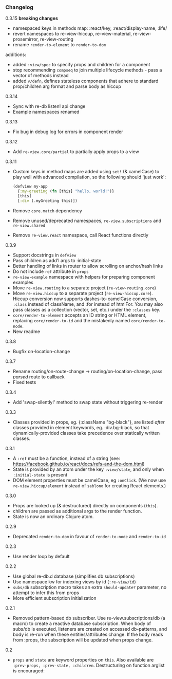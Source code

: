 
### Changelog

0.3.15
**breaking changes**
- namespaced keys in methods map: :react/key, :react/display-name, :life/<lifecycle-method>
- revert namespaces to re-view-hiccup, re-view-material, re-view-prosemirror, re-view-routing
- rename `render-to-element` to `render-to-dom`

additions:
- added `:view/spec` to specify props and children for a component
- stop recommending `compseq` to join multiple lifecycle methods - pass a vector of methods instead
- added `v/defn`, defines stateless components that adhere to standard prop/children arg format and parse body as hiccup


0.3.14
- Sync with re-db listen! api change
- Example namespaces renamed

0.3.13
- Fix bug in debug log for errors in component render

0.3.12
- Add `re-view.core/partial` to partially apply props to a view

0.3.11
- Custom keys in method maps are added using `set!` (& camelCase) to play well with advanced compilation, so
  the following should 'just work':
  
  ```clj
  (defview my-app
    {:my-greeting (fn [this] "hello, world!")}
    [this]
    [:div (.myGreeting this)])
  ```
- Remove `core.match` dependency
- Remove unused/deprecated namespaces, `re-view.subscriptions` and `re-view.shared`
- Remove `re-view.react` namespace, call React functions directly

0.3.9
- Support docstrings in `defview`
- Pass children as add'l args to :initial-state
- Better handling of links in router to allow scrolling on anchor/hash links
- Do not include `ref` attribute in `props`
- `re-view-example` namespace with helpers for preparing component examples
- Move `re-view.routing` to a separate project (`re-view-routing.core`)
- Move `re-view.hiccup` to a separate project (`re-view-hiccup.core`). Hiccup conversion now supports dashes-to-camelCase conversion, `:class` instead of className, and :for instead of htmlFor. You may also pass classes as a collection (vector, set, etc.) under the `:classes` key.
- `core/render-to-element` accepts an ID string or HTML element, replacing `core/render-to-id` and the mistakenly named `core/render-to-node`.
- New readme

0.3.8
- Bugfix on-location-change 

0.3.7
- Rename routing/on-route-change -> routing/on-location-change, pass *parsed* route to callback
- Fixed tests

0.3.4
- Add 'swap-silently!' method to swap state without triggering re-render

0.3.3
- Classes provided in props, eg. {:className "bg-black"}, are listed *after* classes provided in element keywords, eg. :div.bg-black, so that dynamically-provided classes take precedence over statically written classes.

0.3.1
- A `:ref` must be a function, instead of a string (see: https://facebook.github.io/react/docs/refs-and-the-dom.html)
- State is provided by an atom under the key `:view/state`, and only when `:initial-state` is present
- DOM element properties must be camelCase, eg `:onClick`. (We now use `re-view.hiccup/element` instead of `sablono` for creating React elements.)

0.3.0
- Props are looked up (& destructured) directly on components (`this`). 
- children are passed as additional args to the render function. 
- State is now an ordinary Clojure atom.

0.2.9
- Deprecated `render-to-dom` in favour of `render-to-node` and `render-to-id`

0.2.3
- Use render loop by default

0.2.2

- Use global re-db.d database (simplifies db subscriptions)
- Use namespace kw for indexing views by id (`:re-view/id`)
- `subs/db` subscription macro takes an extra `should-update?` parameter, no attempt to infer this from props
- More efficient subscription initialization

0.2.1

- Removed pattern-based db subscriber. Use re-view.subscriptions/db (a macro) to create a reactive database subscription. When body of subs/db is executed, listeners are created on accessed db-patterns, and body is re-run when these entities/attributes change. If the body reads from :props, the subscription will be updated when props change.

0.2
- `props` and `state` are keyword properties on `this`. Also available are `:prev-props, :prev-state, :children`. Destructuring on function arglist is encouraged:      